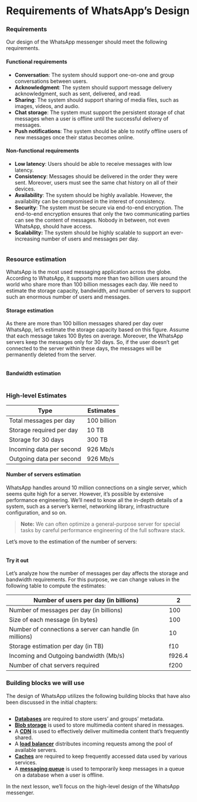 # Requirements of WhatsApp’s Design

### Requirements <a href="#requirements-0" id="requirements-0"></a>

Our design of the WhatsApp messenger should meet the following requirements.

#### Functional requirements <a href="#functional-requirements-1" id="functional-requirements-1"></a>

* **Conversation**: The system should support one-on-one and group conversations between users.
* **Acknowledgment**: The system should support message delivery acknowledgment, such as sent, delivered, and read.
* **Sharing**: The system should support sharing of media files, such as images, videos, and audio.
* **Chat storage**: The system must support the persistent storage of chat messages when a user is offline until the successful delivery of messages.
* **Push notifications**: The system should be able to notify offline users of new messages once their status becomes online.

#### Non-functional requirements <a href="#non-functional-requirements-0" id="non-functional-requirements-0"></a>

* **Low latency**: Users should be able to receive messages with low latency.
* **Consistency**: Messages should be delivered in the order they were sent. Moreover, users must see the same chat history on all of their devices.
* **Availability**: The system should be highly available. However, the availability can be compromised in the interest of consistency.
* **Security**: The system must be secure via end-to-end encryption. The end-to-end encryption ensures that only the two communicating parties can see the content of messages. Nobody in between, not even WhatsApp, should have access.
* **Scalability:** The system should be highly scalable to support an ever-increasing number of users and messages per day.

<figure><img src="https://kuweiguge.github.io/Grokking-Modern-System-Design-Interview-Gitbook/assets/Screenshot 2023-09-06 at 1.41.30 AM.png" alt=""><figcaption></figcaption></figure>

### Resource estimation <a href="#resource-estimation-0" id="resource-estimation-0"></a>

WhatsApp is the most used messaging application across the globe. According to WhatsApp, it supports more than two billion users around the world who share more than 100 billion messages each day. We need to estimate the storage capacity, bandwidth, and number of servers to support such an enormous number of users and messages.

#### Storage estimation <a href="#storage-estimation-0" id="storage-estimation-0"></a>

As there are more than 100 billion messages shared per day over WhatsApp, let’s estimate the storage capacity based on this figure. Assume that each message takes 100 Bytes on average. Moreover, the WhatsApp servers keep the messages only for 30 days. So, if the user doesn’t get connected to the server within these days, the messages will be permanently deleted from the server.

<figure><img src="https://kuweiguge.github.io/Grokking-Modern-System-Design-Interview-Gitbook/assets/Screenshot 2023-09-06 at 1.42.01 AM.png" alt=""><figcaption></figcaption></figure>

#### Bandwidth estimation <a href="#bandwidth-estimation-0" id="bandwidth-estimation-0"></a>

<figure><img src="https://kuweiguge.github.io/Grokking-Modern-System-Design-Interview-Gitbook/assets/Screenshot 2023-09-06 at 1.43.00 AM.png" alt=""><figcaption></figcaption></figure>

### High-level Estimates

| **Type**                 | **Estimates** |
| ------------------------ | ------------- |
| Total messages per day   | 100 billion   |
| Storage required per day | 10 TB         |
| Storage for 30 days      | 300 TB        |
| Incoming data per second | 926 Mb/s      |
| Outgoing data per second | 926 Mb/s      |

#### Number of servers estimation <a href="#number-of-servers-estimation-0" id="number-of-servers-estimation-0"></a>

WhatsApp handles around 10 million connections on a single server, which seems quite high for a server. However, it’s possible by extensive performance engineering. We’ll need to know all the in-depth details of a system, such as a server’s kernel, networking library, infrastructure configuration, and so on.

> **Note:** We can often optimize a general-purpose server for special tasks by careful performance engineering of the full software stack.

Let’s move to the estimation of the number of servers:

<figure><img src="https://kuweiguge.github.io/Grokking-Modern-System-Design-Interview-Gitbook/assets/Screenshot 2023-09-06 at 1.44.33 AM.png" alt=""><figcaption></figcaption></figure>

#### Try it out <a href="#try-it-out-0" id="try-it-out-0"></a>

Let’s analyze how the number of messages per day affects the storage and bandwidth requirements. For this purpose, we can change values in the following table to compute the estimates:



| Number of users per day (in billions)                   | 2      |
| ------------------------------------------------------- | ------ |
| Number of messages per day (in billions)                | 100    |
| Size of each message (in bytes)                         | 100    |
| Number of connections a server can handle (in millions) | 10     |
| Storage estimation per day (in TB)                      | f10    |
| Incoming and Outgoing bandwidth (Mb/s)                  | f926.4 |
| Number of chat servers required                         | f200   |

### Building blocks we will use <a href="#building-blocks-we-will-use-0" id="building-blocks-we-will-use-0"></a>

The design of WhatsApp utilizes the following building blocks that have also been discussed in the initial chapters:

<figure><img src="https://kuweiguge.github.io/Grokking-Modern-System-Design-Interview-Gitbook/assets/Screenshot 2023-09-06 at 1.45.25 AM.png" alt=""><figcaption></figcaption></figure>

* [**Databases**](../databases/introduction-to-databases.md) are required to store users’ and groups’ metadata.
* [**Blob storage**](../blob-store/system-design-a-blob-store.md) is used to store multimedia content shared in messages.
* A [**CDN**](../content-delivery-network-cdn/system-design-the-content-delivery-network-cdn.md) is used to effectively deliver multimedia content that’s frequently shared.
* A [**load balancer**](../load-balancers/introduction-to-load-balancers.md) distributes incoming requests among the pool of available servers.
* [**Caches**](../distributed-cache/system-design-the-distributed-cache.md) are required to keep frequently accessed data used by various services.
* A [**messaging queue**](../distributed-messaging-queue/system-design-the-distributed-messaging-queue.md) is used to temporarily keep messages in a queue on a database when a user is offline.

In the next lesson, we’ll focus on the high-level design of the WhatsApp messenger.
